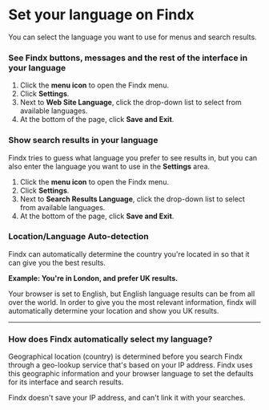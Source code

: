 # Set your language on Findx  

You can select the language you want to use for menus and search results.

### See Findx buttons, messages and the rest of the interface in your language

1. Click the **menu icon** to open the Findx menu.  
2. Click **Settings**.  
3. Next to **Web Site Language**, click the drop-down list to select from available languages.   
4. At the bottom of the page, click **Save and Exit**.


### Show search results in your language  

Findx tries to guess what language you prefer to see results in, but you can also enter the language you want to use in the **Settings** area.  

1. Click the **menu icon** to open the Findx menu.  
2. Click **Settings**.  
3. Next to **Search Results Language**, click the drop-down list to select from available languages.   
4. At the bottom of the page, click **Save and Exit**.

### Location/Language Auto-detection

Findx can automatically determine the country you're located in so that it can give you the best results. 

**Example: You're in London, and prefer UK results.**  

Your browser is set to English, but English language results can be from all over the world. In order to give you the most relevant information, findx will automatically determine your location and show you UK results. 

---

### How does Findx automatically select my language?  
Geographical location (country) is determined before you search Findx through a geo-lookup service that's based on your IP address. Findx uses this geographic information and your browser language to set the defaults for its interface and search results.   

Findx doesn't save your IP address, and can't link it with your searches.
